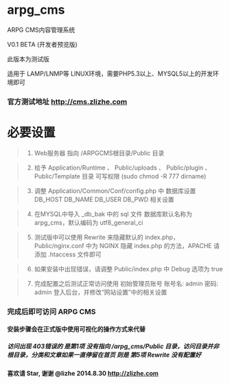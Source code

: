 arpg_cms
========

ARPG CMS内容管理系统


V0.1 BETA (开发者预览版)


此版本为测试版


适用于 LAMP/LNMP等 LINUX环境，需要PHP5.3以上、MYSQL5以上的开发环境即可


### 官方测试地址 http://cms.zlizhe.com ###



# 必要设置 #


>1. Web服务器 指向 /ARPGCMS根目录/Public 目录


>2. 给予 Application/Runtime 、 Public/uploads 、 Public/plugin 、 Public/Template 目录 可写权限 (sudo chmod -R 777 dirname)


>3. 调整 Application/Common/Conf/config.php 中 数据库设置 DB_HOST DB_NAME DB_USER DB_PWD 相关设置


>4. 在MYSQL中导入 _db_bak 中的 sql 文件 数据库默认名称为 arpg_cms，默认编码为 utf8_general_ci


>5. 测试版中可以使用 Rewrite 来隐藏默认的 index.php，Public/nginx.conf 中为 NGINX 隐藏 index.php 的方法，APACHE 请添加 .htaccess 文件即可


>6. 如果安装中出现错误，请调整 Public/index.php 中 Debug 选项为 true


>7. 完成配置之后测试正常访问使用 初始管理员账号 账号名: admin 密码: admin 登入后台，并修改“网站设置”中的相关设置



### 完成后即可访问 ARPG CMS ###

#### 安装步骤会在正式版中使用可视化的操作方式来代替 ####

##### 访问出现 403错误的 是第1项 没有指向 /arpg_cms/Public 目录，访问目录并非根目录，分类和文章如果一直停留在首页 则是 第5项 Rewrite 没有配置好 #####

#### 喜欢请 Star, 谢谢 @lizhe 2014.8.30 http://zlizhe.com ####
